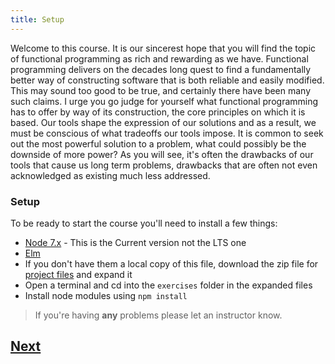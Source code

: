 ```yaml
---
title: Setup
---
```


Welcome to this course. It is our sincerest hope that you will find the topic of functional programming as rich and rewarding as we have. Functional programming delivers on the decades long quest to find a fundamentally better way of constructing software that is both reliable and easily modified. This may sound too good to be true, and certainly there have been many such claims. I urge you go judge for yourself what functional programming has to offer by way of its construction, the core principles on which it is based. Our tools shape the expression of our solutions and as a result, we must be conscious of what tradeoffs our tools impose. It is common to seek out the most powerful solution to a problem, what could possibly be the downside of more power?  As you will see, it's often the drawbacks of our tools that cause us long term problems, drawbacks that are often not even acknowledged as existing much less addressed.


### Setup

To be ready to start the course you'll need to install a few things:

- [Node 7.x](http://nodejs.org) - This is the Current version not the LTS one
- [Elm](http://elm-lang.org)
- If you don't have them a local copy of this file, download the zip file for [project files](http://rebrand.ly/intro-to-fp) and expand it
- Open a terminal and cd into the `exercises` folder in the expanded files
- Install node modules using `npm install`

> If you're having **any** problems please let an instructor know.

## [Next](/0-pre-work/baseline)
